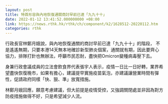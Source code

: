 ```yaml
---
layout: post
title: 特首形容與內地恢復通關商討早前已達「九九十十」
date: 2022-01-12 13:41:52.000000000 +08:00
link: https://news.rthk.hk/rthk/ch/component/k2/1628512-20220112.htm
categories: rthk
---
```


行政長官林鄭月娥說，與內地恢復通關的商討早前已達「九九十十」的階段， 不是遙遙無期，只要本港14天無本地確診新型肺炎個案，通關就有期，因此要齊心協力，排隊打針也無辦法，呼籲市民忍耐，盡快把Omicron變種病毒壓下去。

身兼行政會議成員的立法會飲食界代表張宇人表示，疫情一日比一日好轉，業界希望盡快恢復晚市，如果有擔心，建議提早實施疫苗氣泡，亦建議讓營業時間有彈性，促請政府同樣「快、狠、準」放寬措施。

林鄭月娥回應，願意考慮建議，但大前提是疫情受控，又強調關閉處並非因為對方防疫措施做得不好，只是希望減少人流。
